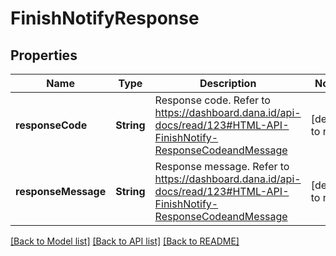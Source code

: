 # FinishNotifyResponse
## Properties

| Name | Type | Description | Notes |
|------------ | ------------- | ------------- | -------------|
| **responseCode** | **String** | Response code. Refer to https://dashboard.dana.id/api-docs/read/123#HTML-API-FinishNotify-ResponseCodeandMessage | [default to null] |
| **responseMessage** | **String** | Response message. Refer to https://dashboard.dana.id/api-docs/read/123#HTML-API-FinishNotify-ResponseCodeandMessage | [default to null] |

[[Back to Model list]](../README.md#documentation-for-models) [[Back to API list]](../README.md#documentation-for-api-endpoints) [[Back to README]](../README.md)

